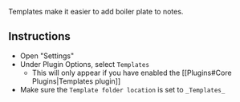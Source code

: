 Templates make it easier to add boiler plate to notes. 

## Instructions
- Open "Settings"
- Under Plugin Options, select `Templates`
	- This will only appear if you have enabled the [[Plugins#Core Plugins|Templates plugin]]
- Make sure the `Template folder location` is set to `_Templates_`

